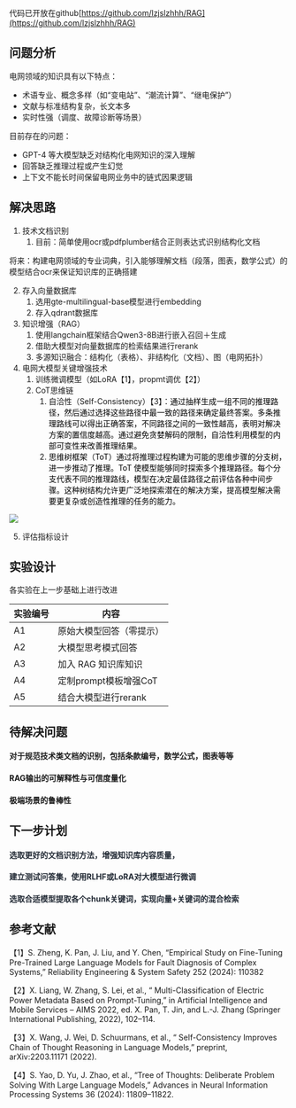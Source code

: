 代码已开放在github[https://github.com/lzjslzhhh/RAG](https://github.com/lzjslzhhh/RAG)

## 问题分析
电网领域的知识具有以下特点：

+ 术语专业、概念多样（如“变电站”、“潮流计算”、“继电保护”）
+ 文献与标准结构复杂，长文本多
+ 实时性强（调度、故障诊断等场景）

目前存在的问题：

+ GPT-4 等大模型缺乏对结构化电网知识的深入理解
+ 回答缺乏推理过程或产生幻觉
+ 上下文不能长时间保留电网业务中的链式因果逻辑

## 解决思路
1. 技术文档识别
    1. 目前：简单使用ocr或pdfplumber结合正则表达式识别结构化文档

将来：构建电网领域的专业词典，引入能够理解文档（段落，图表，数学公式）的模型结合ocr来保证知识库的正确搭建

2. 存入向量数据库
    1. 选用gte-multilingual-base模型进行embedding
    2. 存入qdrant数据库
3. 知识增强（RAG）
    1. 使用langchain框架结合Qwen3-8B进行嵌入召回＋生成
    2. 借助大模型对向量数据库的检索结果进行rerank
    3. 多源知识融合：结构化（表格）、非结构化（文档）、图（电网拓扑）
4. 电网大模型关键增强技术 
    1. 训练微调模型（如LoRA【1】，propmt调优【2】）
    2. CoT思维链
        1. 自洽性（Self-Consistency）【3】：<font style="color:rgb(0, 0, 0);">通过抽样生成一组不同的推理路径，然后通过选择这些路径中最一致的路径来确定最终答案。多条推理路线可以得出正确答案，不同路径之间的一致性越高，表明对解决方案的置信度越高。通过避免贪婪解码的限制，自洽性利用模型的内部可变性来改善推理结果。</font>
        2. <font style="color:rgb(0, 0, 0);">思维树框架（ToT）通过将推理过程构建为可能的思维步骤的分支树，进一步推动了推理。ToT 使模型能够同时探索多个推理路径。每个分支代表不同的推理路线，模型在决定最佳路径之前评估各种中间步骤。这种树结构允许更广泛地探索潜在的解决方案，提高模型解决需要更复杂或创造性推理的任务的能力。</font>

![](https://cdn.nlark.com/yuque/0/2025/png/43058383/1753155505884-8585402f-456e-4e00-9182-4c716f02d896.png)

5. 评估指标设计

## 实验设计
各实验在上一步基础上进行改进

| 实验编号 | 内容 |
| --- | --- |
| A1 | 原始大模型回答（零提示） |
| A2 | 大模型思考模式回答 |
| A3 | 加入 RAG 知识库知识 |
| A4 | 定制prompt模板增强CoT  |
| A5 | 结合大模型进行rerank |


## 待解决问题
#### 对于规范技术类文档的识别，包括条款编号，数学公式，图表等等
#### RAG输出的可解释性与可信度量化
#### 极端场景的鲁棒性
## 下一步计划
#### **<font style="color:#222a35;">选取更好的文档识别方法，增强知识库内容质量，</font>**
#### **<font style="color:#222a35;">建立测试问答集，使用RLHF或LoRA对大模型进行微调</font>**
#### **<font style="color:#222a35;">选取合适模型提取各个chunk关键词，实现向量+关键词的混合检索</font>**
## 参考文献
【1】S. Zheng, K. Pan, J. Liu, and Y. Chen, “Empirical Study on Fine-Tuning Pre-Trained Large Language Models for Fault Diagnosis of Complex Systems,” Reliability Engineering & System Safety 252 (2024): 110382

【2】X. Liang, W. Zhang, S. Lei, et al., “ Multi-Classification of Electric Power Metadata Based on Prompt-Tuning,” in Artificial Intelligence and Mobile Services – AIMS 2022, ed. X. Pan, T. Jin, and L.-J. Zhang (Springer International Publishing, 2022), 102–114.

【3】X. Wang, J. Wei, D. Schuurmans, et al., “ Self-Consistency Improves Chain of Thought Reasoning in Language Models,” preprint, arXiv:2203.11171 (2022).

【4】S. Yao, D. Yu, J. Zhao, et al., “Tree of Thoughts: Deliberate Problem Solving With Large Language Models,” Advances in Neural Information Processing Systems 36 (2024): 11809–11822.





